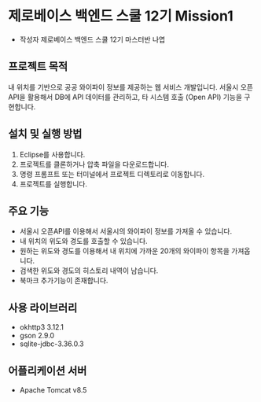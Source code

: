 # 제로베이스 백엔드 스쿨 12기 Mission1
- 작성자 제로베이스 백엔드 스쿨 12기 마스터반 나엽


## 프로젝트 목적

내 위치를 기반으로 공공 와이파이 정보를 제공하는 웹 서비스 개발입니다.
서울시 오픈API을 활용해서 DB에 API 데이터를 관리하고, 타 시스템 호출 (Open API) 기능을 구현합니다.


## 설치 및 실행 방법

1. Eclipse를 사용합니다.
2. 프로젝트를 클론하거나 압축 파일을 다운로드합니다.
3. 명령 프롬프트 또는 터미널에서 프로젝트 디렉토리로 이동합니다.
4. 프로젝트를 실행합니다.


## 주요 기능

- 서울시 오픈API를 이용해서 서울시의 와이파이 정보를 가져올 수 있습니다.
- 내 위치의 위도와 경도를 호출할 수 있습니다.
- 원하는 위도와 경도를 이용해서 내 위치에 가까운 20개의 와이파이 항목을 가져옵니다.
- 검색한 위도와 경도의 히스토리 내역이 남습니다.
- 북마크 추가기능이 존재합니다.


## 사용 라이브러리

- okhttp3 3.12.1
- gson 2.9.0
- sqlite-jdbc-3.36.0.3


## 어플리케이션 서버

- Apache Tomcat v8.5

